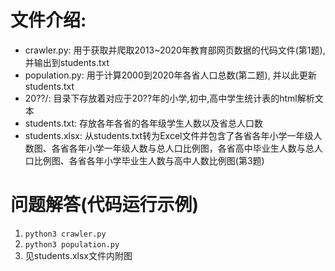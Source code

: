# 文件介绍:
- crawler.py: 用于获取并爬取2013~2020年教育部网页数据的代码文件(第1题), 并输出到students.txt
- population.py: 用于计算2000到2020年各省人口总数(第二题), 并以此更新students.txt
- 20??/: 目录下存放着对应于20??年的小学,初中,高中学生统计表的html解析文本
- students.txt: 存放各年各省的各年级学生人数以及省总人口数
- students.xlsx: 从students.txt转为Excel文件并包含了各省各年小学一年级人数图、各省各年小学一年级人数与总人口比例图，各省高中毕业生人数与总人口比例图、各省各年小学毕业生人数与高中人数比例图(第3题)

# 问题解答(代码运行示例)
1. `python3 crawler.py`
2. `python3 population.py`
3. 见students.xlsx文件内附图

